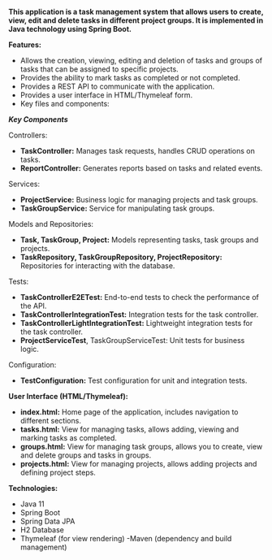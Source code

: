 ******This application is a task management system that allows users to create, view, edit and delete tasks in different project groups. It is implemented in Java technology using Spring Boot.******

**Features:**

* Allows the creation, viewing, editing and deletion of tasks and groups of tasks that can be assigned to specific projects.
* Provides the ability to mark tasks as completed or not completed.
* Provides a REST API to communicate with the application.
* Provides a user interface in HTML/Thymeleaf form.
* Key files and components:

***Key Components***

Controllers:

* **TaskController:** Manages task requests, handles CRUD operations on tasks.
* **ReportController:** Generates reports based on tasks and related events.

Services:

* **ProjectService:** Business logic for managing projects and task groups.
* **TaskGroupService:** Service for manipulating task groups.

Models and Repositories:

* **Task, TaskGroup, Project:** Models representing tasks, task groups and projects.
* **TaskRepository, TaskGroupRepository, ProjectRepository:** Repositories for interacting with the database.

Tests:

* **TaskControllerE2ETest:** End-to-end tests to check the performance of the API.
* **TaskControllerIntegrationTest:** Integration tests for the task controller.
* **TaskControllerLightIntegrationTest:** Lightweight integration tests for the task controller.
* **ProjectServiceTest**, TaskGroupServiceTest: Unit tests for business logic.

Configuration:

* **TestConfiguration:** Test configuration for unit and integration tests.

**User Interface (HTML/Thymeleaf):**

* **index.html:** Home page of the application, includes navigation to different sections.
* **tasks.html:** View for managing tasks, allows adding, viewing and marking tasks as completed.
* **groups.html:** View for managing task groups, allows you to create, view and delete groups and tasks in groups.
* **projects.html:** View for managing projects, allows adding projects and defining project steps.

**Technologies:**

* Java 11
* Spring Boot
* Spring Data JPA
* H2 Database
* Thymeleaf (for view rendering)
-Maven (dependency and build management)
